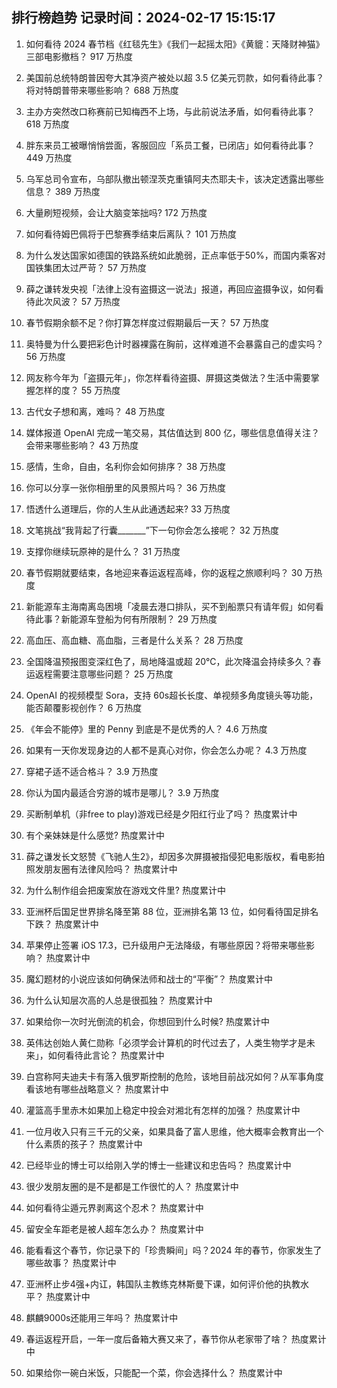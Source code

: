
## 排行榜趋势 记录时间：2024-02-17 15:15:17
  
  1. 如何看待 2024 春节档《红毯先生》《我们一起摇太阳》《黄貔：天降财神猫》三部电影撤档？ 917 万热度
    
  2. 美国前总统特朗普因夸大其净资产被处以超 3.5 亿美元罚款，如何看待此事？将对特朗普带来哪些影响？ 688 万热度
    
  3. 主办方突然改口称赛前已知梅西不上场，与此前说法矛盾，如何看待此事？ 618 万热度
    
  4. 胖东来员工被曝悄悄尝面，客服回应「系员工餐，已闭店」如何看待此事？ 449 万热度
    
  5. 乌军总司令宣布，乌部队撤出顿涅茨克重镇阿夫杰耶夫卡，该决定透露出哪些信息？ 389 万热度
    
  6. 大量刷短视频，会让大脑变笨拙吗? 172 万热度
    
  7. 如何看待姆巴佩将于巴黎赛季结束后离队？ 101 万热度
    
  8. 为什么发达国家如德国的铁路系统如此脆弱，正点率低于50%，而国内乘客对国铁集团太过严苛？ 57 万热度
    
  9. 薛之谦转发央视「法律上没有盗摄这一说法」报道，再回应盗摄争议，如何看待此次风波？ 57 万热度
    
  10. 春节假期余额不足？你打算怎样度过假期最后一天？ 57 万热度
    
  11. 奥特曼为什么要把彩色计时器裸露在胸前，这样难道不会暴露自己的虚实吗？ 56 万热度
    
  12. 网友称今年为「盗摄元年」，你怎样看待盗摄、屏摄这类做法？生活中需要掌握怎样的度？ 55 万热度
    
  13. 古代女子想和离，难吗？ 48 万热度
    
  14. 媒体报道 OpenAI 完成一笔交易，其估值达到 800 亿，哪些信息值得关注？会带来哪些影响？ 43 万热度
    
  15. 感情，生命，自由，名利你会如何排序？ 38 万热度
    
  16. 你可以分享一张你相册里的风景照片吗？ 36 万热度
    
  17. 悟透什么道理后，你的人生从此通透起来? 33 万热度
    
  18. 文笔挑战“我背起了行囊_______”下一句你会怎么接呢？ 32 万热度
    
  19. 支撑你继续玩原神的是什么？ 31 万热度
    
  20. 春节假期就要结束，各地迎来春运返程高峰，你的返程之旅顺利吗？ 30 万热度
    
  21. 新能源车主海南离岛困境「凌晨去港口排队，买不到船票只有请年假」如何看待此事？新能源车登船为何有所限制？ 29 万热度
    
  22. 高血压、高血糖、高血脂，三者是什么关系？ 28 万热度
    
  23. 全国降温预报图变深红色了，局地降温或超 20℃，此次降温会持续多久？春运返程需要注意哪些问题？ 25 万热度
    
  24. OpenAI 的视频模型 Sora，支持 60s超长长度、单视频多角度镜头等功能，能否颠覆影视创作？ 6 万热度
    
  25. 《年会不能停》里的 Penny 到底是不是优秀的人？ 4.6 万热度
    
  26. 如果有一天你发现身边的人都不是真心对你，你会怎么办呢？ 4.3 万热度
    
  27. 穿裙子适不适合格斗？ 3.9 万热度
    
  28. 你认为国内最适合穷游的城市是哪儿？ 3.9 万热度
    
  29. 买断制单机（非free to play)游戏已经是夕阳红行业了吗？ 热度累计中
    
  30. 有个亲妹妹是什么感觉? 热度累计中
    
  31. 薛之谦发长文怒赞《飞驰人生2》，却因多次屏摄被指侵犯电影版权，看电影拍照发朋友圈有法律风险吗？ 热度累计中
    
  32. 为什么制作组会把废案放在游戏文件里? 热度累计中
    
  33. 亚洲杯后国足世界排名降至第 88 位，亚洲排名第 13 位，如何看待国足排名下跌？ 热度累计中
    
  34. 苹果停止签署 iOS 17.3，已升级用户无法降级，有哪些原因？将带来哪些影响？ 热度累计中
    
  35. 魔幻题材的小说应该如何确保法师和战士的“平衡”？ 热度累计中
    
  36. 为什么认知层次高的人总是很孤独？ 热度累计中
    
  37. 如果给你一次时光倒流的机会，你想回到什么时候? 热度累计中
    
  38. 英伟达创始人黄仁勋称「必须学会计算机的时代过去了，人类生物学才是未来」，如何看待此言论？ 热度累计中
    
  39. 白宫称阿夫迪夫卡有落入俄罗斯控制的危险，该地目前战况如何？从军事角度看该地有哪些战略意义？ 热度累计中
    
  40. 灌篮高手里赤木如果加上稳定中投会对湘北有怎样的加强？ 热度累计中
    
  41. 一位月收入只有三千元的父亲，如果具备了富人思维，他大概率会教育出一个什么素质的孩子？ 热度累计中
    
  42. 已经毕业的博士可以给刚入学的博士一些建议和忠告吗？ 热度累计中
    
  43. 很少发朋友圈的是不是都是工作很忙的人？ 热度累计中
    
  44. 如何看待尘遁元界剥离这个忍术？ 热度累计中
    
  45. 留安全车距老是被人超车怎么办？ 热度累计中
    
  46. 能看看这个春节，你记录下的「珍贵瞬间」吗？2024 年的春节，你家发生了哪些故事？ 热度累计中
    
  47. 亚洲杯止步4强+内讧，韩国队主教练克林斯曼下课，如何评价他的执教水平？ 热度累计中
    
  48. 麒麟9000s还能用三年吗？ 热度累计中
    
  49. 春运返程开启，一年一度后备箱大赛又来了，春节你从老家带了啥？ 热度累计中
    
  50. 如果给你一碗白米饭，只能配一个菜，你会选择什么？ 热度累计中
    
